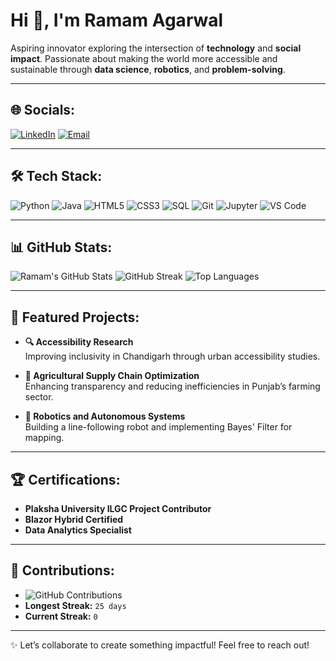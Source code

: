 # Hi 👋, I'm Ramam Agarwal

Aspiring innovator exploring the intersection of **technology** and **social impact**. Passionate about making the world more accessible and sustainable through **data science**, **robotics**, and **problem-solving**.

---

## 🌐 Socials:
[![LinkedIn](https://img.shields.io/badge/LinkedIn-0077B5?logo=linkedin&logoColor=white)](https://linkedin.com/in/your-linkedin-profile) 
[![Email](https://img.shields.io/badge/Email-D14836?logo=gmail&logoColor=white)](mailto:your-email@gmail.com)

---

## 🛠️ Tech Stack:
![Python](https://img.shields.io/badge/Python-3776AB?logo=python&logoColor=white)
![Java](https://img.shields.io/badge/Java-007396?logo=java&logoColor=white)
![HTML5](https://img.shields.io/badge/HTML5-E34F26?logo=html5&logoColor=white)
![CSS3](https://img.shields.io/badge/CSS3-1572B6?logo=css3&logoColor=white)
![SQL](https://img.shields.io/badge/SQL-003B57?logo=postgresql&logoColor=white)
![Git](https://img.shields.io/badge/Git-F05032?logo=git&logoColor=white)
![Jupyter](https://img.shields.io/badge/Jupyter-F37626?logo=jupyter&logoColor=white)
![VS Code](https://img.shields.io/badge/VS%20Code-007ACC?logo=visual-studio-code&logoColor=white)

---

## 📊 GitHub Stats:
![Ramam's GitHub Stats](https://github-readme-stats.vercel.app/api?username=ramam-agarwal&show_icons=true&theme=radical&count_private=true)
![GitHub Streak](https://streak-stats.demolab.com?user=ramam-agarwal&theme=radical&hide_border=true)
![Top Languages](https://github-readme-stats.vercel.app/api/top-langs/?username=ramam-agarwal&layout=compact&theme=radical)

---

## 🚀 Featured Projects:
- **🔍 Accessibility Research**  
  Improving inclusivity in Chandigarh through urban accessibility studies.

- **🌾 Agricultural Supply Chain Optimization**  
  Enhancing transparency and reducing inefficiencies in Punjab’s farming sector.

- **🤖 Robotics and Autonomous Systems**  
  Building a line-following robot and implementing Bayes' Filter for mapping.

---

## 🏆 Certifications:
- **Plaksha University ILGC Project Contributor**
- **Blazor Hybrid Certified**
- **Data Analytics Specialist**

---

## 📅 Contributions:
- ![GitHub Contributions](https://github-contributor-stats.vercel.app/api?username=ramam-agarwal&limit=5&theme=radical)
- **Longest Streak:** `25 days`
- **Current Streak:** `0`

---

✨ Let’s collaborate to create something impactful! Feel free to reach out!
